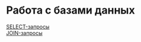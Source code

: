 # Работа с базами данных
 [SELECT-запросы](https://docs.google.com/spreadsheets/d/1DhxtpX_RbyHDfWOqQfeDN8eIyebH8vvmUOW_gE__qzY/edit#gid=0)  
  [JOIN-запросы](https://docs.google.com/spreadsheets/d/1HHevIofl4SO_gPxCeWyE2hJiclfsyG2SQGmRzkei1gY/edit#gid=0)
